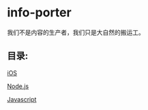 # info-porter
我们不是内容的生产者，我们只是大自然的搬运工。

## 目录:

[iOS](iOS.md)

[Node.js](nodejs.md)

[Javascript](javascript.md)
